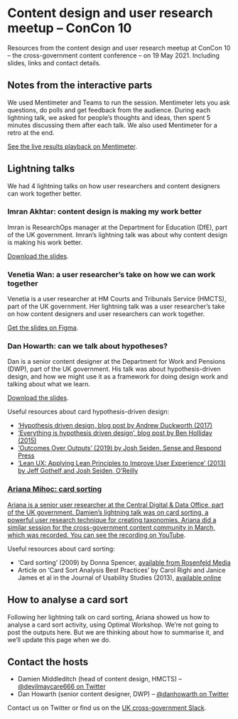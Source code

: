 # Content design and user research meetup – ConCon 10
Resources from the content design and user research meetup at ConCon 10 – the cross-government content conference – on 19 May 2021</a>. Including slides, links and contact details.

## Notes from the interactive parts

We used Mentimeter and Teams to run the session. Mentimeter lets you ask questions, do polls and get feedback from the audience. During each lightning talk, we asked for people’s thoughts and ideas, then spent 5 minutes discussing them after each talk. We also used Mentimeter for a retro at the end.

<a href="https://www.mentimeter.com/s/0ea667208decde8f3d74ebbb7d26e7a0/79736be10fef">See the live results playback on Mentimeter</a>.

## Lightning talks

We had 4 lightning talks on how user researchers and content designers can work together better.

### Imran Akhtar: content design is making my work better

Imran is ResearchOps manager at the Department for Education (DfE), part of the UK government. Imran’s lightning talk was about why content design is making his work better. 

<a href="">Download the slides</a>.


### Venetia Wan: a user researcher’s take on how we can work together

Venetia is a user researcher at HM Courts and Tribunals Service (HMCTS), part of the UK government. Her lightning talk was a user researcher’s take on how content designers and user researchers can work together. 

<a href="https://www.figma.com/proto/1j6z48PPb9oB74XkeSfggk/Concon-2021---Lightning-talk-Venetia">Get the slides on Figma</a>.


### Dan Howarth: can we talk about hypotheses?

Dan is a senior content designer at the Department for Work and Pensions (DWP), part of the UK government. His talk was about hypothesis-driven design, and how we might use it as a framework for doing design work and talking about what we learn. 

<a href="">Download the slides</a>.

Useful resources about card hypothesis-driven design:
* <a href="https://grillopress.github.io/2017/12/10/hypothesis-driven-design.html">‘Hypothesis driven design, blog post by Andrew Duckworth (2017)</a>
* <a href="https://www.hollidazed.co.uk/2015/07/16/everything-is-hypothesis-driven-design/">‘Everything is hypothesis driven design’, blog post by Ben Holliday (2015) 
* ‘Outcomes Over Outputs’ (2019) by Josh Seiden, Sense and Respond Press
* ‘Lean UX: Applying Lean Principles to Improve User Experience’ (2013) by Jeff Gothelf and Josh Seiden, O’Reilly


### Ariana Mihoc: card sorting

Ariana is a senior user researcher at the Central Digital & Data Office, part of the UK government. Damien’s lightning talk was on card sorting, a powerful user research technique for creating taxonomies. Ariana did a similar session for the cross-government content community in March, which was recorded. <a href="https://www.youtube.com/watch?v=mRarxgcIIqw">You can see the recording on YouTube</a>.

Useful resources about card sorting:
* ‘Card sorting’ (2009) by Donna Spencer, <a href="https://rosenfeldmedia.com/books/card-sorting/">available from Rosenfeld Media</a>
* Article on ‘Card Sort Analysis Best Practices’ by Carol Righi and Janice James et al in the Journal of Usability Studies (2013), <a href="https://uxpajournal.org/card-sort-analysis-best-practices-2/">available online</a>


## How to analyse a card sort

Following her lightning talk on card sorting, Ariana showed us how to analyse a card sort activity, using Optimal Workshop. We’re not going to post the outputs here. But we are thinking about how to summarise it, and we’ll update this page when we do.


## Contact the hosts
* Damien Middleditch (head of content design, HMCTS) – <a href="https://twitter.com/devilmaycare666">@devilmaycare666 on Twitter</a>
* Dan Howarth (senior content designer, DWP) – <a href="https://twitter.com/danhowarth">@danhowarth on Twitter</a>


Contact us on Twitter or find us on the <a href="https://ukgovernmentdigital.slack.com/">UK cross-government Slack</a>.
